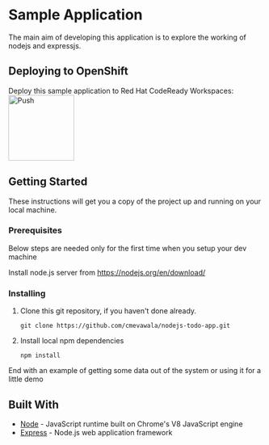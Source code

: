 # Sample Application

The main aim of developing this application is to explore the working of nodejs and expressjs.

## Deploying to OpenShift

Deploy this sample application to Red Hat CodeReady Workspaces:
<a href="http://codeready-crw.apps.first.40.ocpcloud.com/f?id=factoryo8wb18999bgq434m">
    <img src="http://beta.codenvy.com/factory/resources/codenvy-contribute.svg" width="130" alt="Push" align="top">
</a>

## Getting Started

These instructions will get you a copy of the project up and running on your local machine.

### Prerequisites

Below steps are needed only for the first time when you setup your dev machine

Install node.js server from https://nodejs.org/en/download/

### Installing

1. Clone this git repository, if you haven't done already.

   `git clone https://github.com/cmevawala/nodejs-todo-app.git`

2. Install local npm dependencies

   `npm install`

End with an example of getting some data out of the system or using it for a little demo

## Built With

* [Node](https://nodejs.org/en/) - JavaScript runtime built on Chrome's V8 JavaScript engine
* [Express](https://expressjs.com/) - Node.js web application framework
